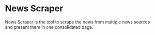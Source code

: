 News Scraper
=======

News Scraper is the tool to scrape the news from multiple news sources and present them in one consolidated page.
